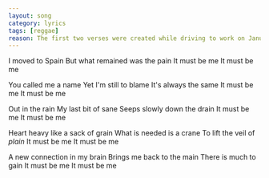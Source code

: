 ```yaml
---
layout: song
category: lyrics
tags: [reggae]
reason: The first two verses were created while driving to work on January 28. The rest on March 13. Use reggae rhythm here, e.g. it *must* be me, it must *beeeeee* me.
---
```

I moved to Spain
But what remained
was the pain
It must be me
It must be me

You called me a name
Yet I'm still to blame
It's always the same
It must be me
It must be me

Out in the rain
My last bit of sane
Seeps slowly down the drain
It must be me
It must be me

Heart heavy like a sack of grain
What is needed is a crane
To lift the veil of _plain_
It must be me
It must be me

A new connection in my brain
Brings me back to the main
There is much to gain
It must be me
It must be me
